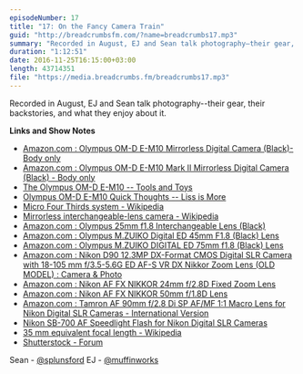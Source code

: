 ```yaml
---
episodeNumber: 17
title: "17: On the Fancy Camera Train"
guid: "http://breadcrumbsfm.com/?name=breadcrumbs17.mp3"
summary: "Recorded in August, EJ and Sean talk photography—their gear, their backstories, and what they enjoy about it."
duration: "1:12:51"
date: 2016-11-25T16:15:00+03:00
length: 43714351
file: "https://media.breadcrumbs.fm/breadcrumbs17.mp3"
---
```

Recorded in August, EJ and Sean talk photography--their gear, their backstories, and what they enjoy about it.

**Links and Show Notes** 
- [Amazon.com : Olympus OM-D E-M10 Mirrorless Digital Camera (Black)- Body only](http://www.amazon.com/dp/B00HPQ09GM/?tag=breadcrumbsfm-20)
- [Amazon.com : Olympus OM-D E-M10 Mark II Mirrorless Digital Camera (Black) - Body only](http://www.amazon.com/dp/B016LM4EE8/?tag=breadcrumbsfm-20)
- [The Olympus OM-D E-M10 -- Tools and Toys](http://toolsandtoys.net/reviews/the-olympus-om-d-e-m10/)
- [ Olympus OM-D E-M10 Quick Thoughts -- Liss is More](https://www.caseyliss.com/2014/10/24/olympus-om-d-e-m10-quick-thoughts)
- [Micro Four Thirds system - Wikipedia](https://en.wikipedia.org/wiki/Micro_Four_Thirds_system)
- [ Mirrorless interchangeable-lens camera - Wikipedia](https://en.wikipedia.org/wiki/Mirrorless_interchangeable_lens_digital_camera)
- [Amazon.com : Olympus 25mm f1.8 Interchangeable Lens (Black)](http://www.amazon.com/dp/B00HWMP0XG/?tag=breadcrumbsfm-20)
- [Amazon.com : Olympus M.ZUIKO Digital ED 45mm F1.8 (Black) Lens](http://www.amazon.com/dp/B00CI3R53W/?tag=breadcrumbsfm-20)
- [Amazon.com : Olympus M.ZUIKO DIGITAL ED 75mm f1.8 (Black) Lens](http://www.amazon.com/dp/B00CI3TQSO/?tag=breadcrumbsfm-20)
- [Amazon.com : Nikon D90 12.3MP DX-Format CMOS Digital SLR Camera with 18-105 mm f/3.5-5.6G ED AF-S VR DX Nikkor Zoom Lens (OLD MODEL) : Camera & Photo](http://www.amazon.com/dp/B001ENOZY4/?tag=breadcrumbsfm-20)
- [Amazon.com : Nikon AF FX NIKKOR 24mm f/2.8D Fixed Zoom Lens](http://www.amazon.com/dp/B00005LE6Z/?tag=breadcrumbsfm-20)
- [Amazon.com : Nikon AF FX NIKKOR 50mm f/1.8D Lens](http://www.amazon.com/dp/B00005LEN4/?tag=breadcrumbsfm-20)
- [Amazon.com : Tamron AF 90mm f/2.8 Di SP AF/MF 1:1 Macro Lens for Nikon Digital SLR Cameras - International Version](http://www.amazon.com/dp/B001FB6PKC/?tag=breadcrumbsfm-20)
- [Nikon SB-700 AF Speedlight Flash for Nikon Digital SLR Cameras](http://www.amazon.com/dp/B0042X9L6A/?tag=breadcrumbsfm-20)
- [ 35 mm equivalent focal length - Wikipedia](https://en.wikipedia.org/wiki/35_mm_equivalent_focal_length?wprov=sfsi1)
- [Shutterstock - Forum](http://forums.submit.shutterstock.com/)

Sean - [@splunsford](https://twitter.com/splunsford) EJ - [@muffinworks](https://twitter.com/muffinworks)